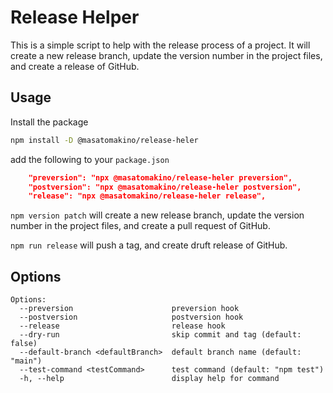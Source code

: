 # Release Helper

This is a simple script to help with the release process of a project. It will create a new release branch, update the version number in the project files, and create a release of GitHub.

## Usage

Install the package

```bash
npm install -D @masatomakino/release-heler
```

add the following to your `package.json`

```json
    "preversion": "npx @masatomakino/release-heler preversion",
    "postversion": "npx @masatomakino/release-heler postversion",
    "release": "npx @masatomakino/release-heler release",
```

`npm version patch` will create a new release branch, update the version number in the project files, and create a pull request of GitHub.

`npm run release` will push a tag, and create druft release of GitHub.

## Options

```console
Options:
  --preversion                      preversion hook
  --postversion                     postversion hook
  --release                         release hook
  --dry-run                         skip commit and tag (default: false)
  --default-branch <defaultBranch>  default branch name (default: "main")
  --test-command <testCommand>      test command (default: "npm test")
  -h, --help                        display help for command
```